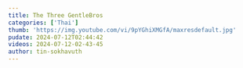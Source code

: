 ```yaml
---
title: The Three GentleBros
categories: ['Thai']
thumb: 'https://img.youtube.com/vi/9pYGhiXMGfA/maxresdefault.jpg'
pudate: 2024-07-12T02:44:42
videos: 2024-07-12-02-43-45
author: tin-sokhavuth
---
```

